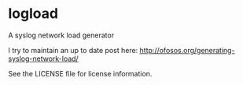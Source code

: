 # logload

A syslog network load generator

I try to maintain an up to date post here: http://ofosos.org/generating-syslog-network-load/

See the LICENSE file for license information.
